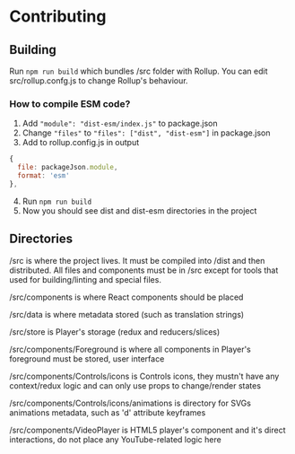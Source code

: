# Contributing

## Building

Run `npm run build` which bundles /src folder with Rollup. You can edit src/rollup.confg.js to change Rollup's behaviour.

### How to compile ESM code?

1. Add `"module": "dist-esm/index.js"` to package.json
2. Change `"files"` to `"files": ["dist", "dist-esm"]` in package.json
3. Add to rollup.config.js in output
```js
{
  file: packageJson.module,
  format: 'esm'
},
```
4. Run `npm run build`
5. Now you should see dist and dist-esm directories in the project

## Directories

/src is where the project lives. It must be compiled into /dist and then distributed. All files and components must be in /src except for tools that used for building/linting and special files.

/src/components is where React components should be placed

/src/data is where metadata stored (such as translation strings)

/src/store is Player's storage (redux and reducers/slices)

/src/components/Foreground is where all components in Player's foreground must be stored, user interface

/src/components/Controls/icons is Controls icons, they mustn't have any context/redux logic and can only use props to change/render states

/src/components/Controls/icons/animations is directory for SVGs animations metadata, such as 'd' attribute keyframes

/src/components/VideoPlayer is HTML5 player's component and it's direct interactions, do not place any YouTube-related logic here